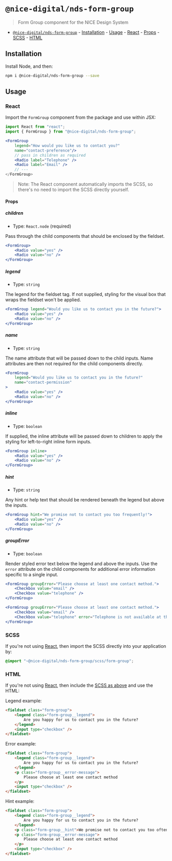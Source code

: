 # `@nice-digital/nds-form-group`

> Form Group component for the NICE Design System

- [`@nice-digital/nds-form-group`](#nice-digitalformgroup) - [Installation](#installation) - [Usage](#usage) - [React](#react) - [Props](#props) - [SCSS](#scss) - [HTML](#html)

## Installation

Install Node, and then:

```sh
npm i @nice-digital/nds-form-group --save
```

## Usage

### React

Import the `FormGroup` component from the package and use within JSX:

```jsx
import React from "react";
import { FormGroup } from "@nice-digital/nds-form-group";

<FormGroup
	legend="How would you like us to contact you?"
	name="contact-preference"/>
	// pass in children as required
	<Radio label="Telephone" />
	<Radio label="Email" />
	// ---
</FormGroup>
```

> Note: The React component automatically imports the SCSS, so there's no need to import the SCSS directly yourself.

#### Props

##### children

- Type: `React.node` (required)

Pass through the child components that should be enclosed by the fieldset.

```jsx
<FormGroup>
	<Radio value="yes" />
	<Radio value="no" />
</FormGroup>
```

##### legend

- Type: `string`

The legend for the fieldset tag. If not supplied, styling for the visual box that wraps the fieldset won't be applied.

```jsx
<FormGroup legend="Would you like us to contact you in the future?">
	<Radio value="yes" />
	<Radio value="no" />
</FormGroup>
```

##### name

- Type: `string`

The name attribute that will be passed down to the child inputs. Name attributes are then not required for the child components directly.

```jsx
<FormGroup
	legend="Would you like us to contact you in the future?"
	name="contact-permission"
>
	<Radio value="yes" />
	<Radio value="no" />
</FormGroup>
```

##### inline

- Type: `boolean`

If supplied, the inline attribute will be passed down to children to apply the styling for left-to-right inline form inputs.

```jsx
<FormGroup inline>
	<Radio value="yes" />
	<Radio value="no" />
</FormGroup>
```

##### hint

- Type: `string`

Any hint or help text that should be rendered beneath the legend but above the inputs.

```jsx
<FormGroup hint="We promise not to contact you too frequently!">
	<Radio value="yes" />
	<Radio value="no" />
</FormGroup>
```

##### groupError

- Type: `boolean`

Render styled error text below the legend and above the inputs. Use the `error` attribute on the child components for additional error information specific to a single input.

```jsx
<FormGroup groupError="Please choose at least one contact method.">
	<Checkbox value="email" />
	<Checkbox value="telephone" />
</FormGroup>
```

```jsx
<FormGroup groupError="Please choose at least one contact method.">
	<Checkbox value="email" />
	<Checkbox value="telephone" error="Telephone is not available at this time" />
</FormGroup>
```

### SCSS

If you're not using [React](#react), then import the SCSS directly into your application by:

```scss
@import "~@nice-digital/nds-form-group/scss/form-group";
```

### HTML

If you're not using [React](#react), then include the [SCSS as above](#scss) and use the HTML:

Legend example:

```html
<fieldset class="form-group">
	<legend class="form-group__legend">
		Are you happy for us to contact you in the future?
	</legend>
	<input type="checkbox" />
</fieldset>
```

Error example:

```html
<fieldset class="form-group">
	<legend class="form-group__legend">
		Are you happy for us to contact you in the future?
	</legend>
	<p class="form-group__error-message">
		Please choose at least one contact method
	</p>
	<input type="checkbox" />
</fieldset>
```

Hint example:

```html
<fieldset class="form-group">
	<legend class="form-group__legend">
		Are you happy for us to contact you in the future?
	</legend>
	<p class="form-group__hint">We promise not to contact you too often!</p>
	<p class="form-group__error-message">
		Please choose at least one contact method
	</p>
	<input type="checkbox" />
</fieldset>
```
